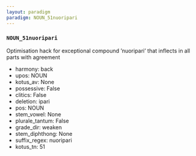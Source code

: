 ```yaml
---
layout: paradigm
paradigm: NOUN_51nuoripari
---
```

### ` NOUN_51nuoripari `

Optimisation hack for exceptional compound ’nuoripari’ that inflects in all parts with agreement
* harmony: back
* upos: NOUN
* kotus_av: None
* possessive: False
* clitics: False
* deletion: ipari
* pos: NOUN
* stem_vowel: None
* plurale_tantum: False
* grade_dir: weaken
* stem_diphthong: None
* suffix_regex: nuoripari
* kotus_tn: 51
